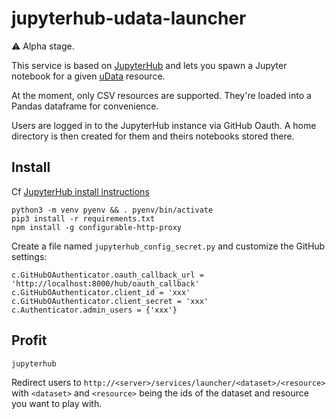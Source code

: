 # jupyterhub-udata-launcher

:warning: Alpha stage.

This service is based on [JupyterHub](https://jupyterhub.readthedocs.io/en/latest/)
and lets you spawn a Jupyter notebook for a given [uData](https://github.com/opendatateam/udata)
resource.

At the moment, only CSV resources are supported. They're loaded into
a Pandas dataframe for convenience.

Users are logged in to the JupyterHub instance via GitHub Oauth. A home directory
is then created for them and theirs notebooks stored there.

## Install

Cf [JupyterHub install instructions](https://jupyterhub.readthedocs.io/en/latest/quickstart.html)

```
python3 -m venv pyenv && . pyenv/bin/activate
pip3 install -r requirements.txt
npm install -g configurable-http-proxy
```

Create a file named `jupyterhub_config_secret.py` and customize the GitHub settings:

```
c.GitHubOAuthenticator.oauth_callback_url = 'http://localhost:8000/hub/oauth_callback'
c.GitHubOAuthenticator.client_id = 'xxx'
c.GitHubOAuthenticator.client_secret = 'xxx'
c.Authenticator.admin_users = {'xxx'}
```

## Profit

```
jupyterhub
```

Redirect users to `http://<server>/services/launcher/<dataset>/<resource>` with
`<dataset>` and `<resource>` being the ids of the dataset and resource you want
to play with.
